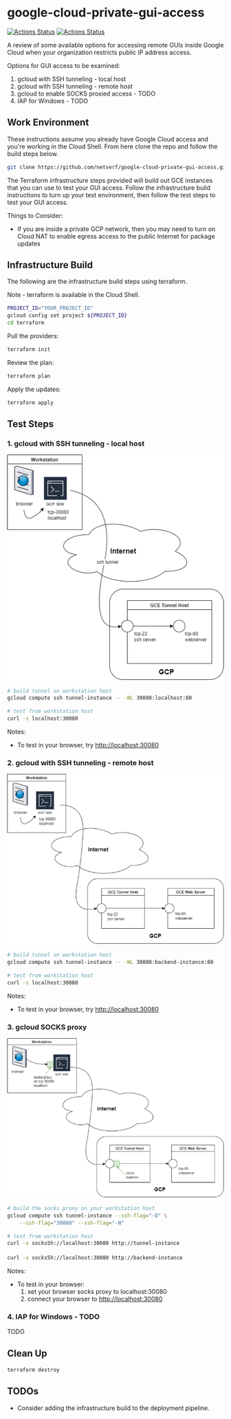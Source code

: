 # google-cloud-private-gui-access

[![Actions Status](https://github.com/netserf/google-cloud-private-gui-access/workflows/Terraform%20Lint/badge.svg)](https://github.com/netserf/google-cloud-private-gui-access/actions)
[![Actions Status](https://github.com/netserf/google-cloud-private-gui-access/workflows/Docs/badge.svg)](https://github.com/netserf/google-cloud-private-gui-access/actions)

A review of some available options for accessing remote GUIs inside Google
Cloud when your organization restricts public IP address access.

Options for GUI access to be examined:

1. gcloud with SSH tunneling - local host
1. gcloud with SSH tunneling - remote host
1. gcloud to enable SOCKS proxied access - TODO
1. IAP for Windows - TODO

## Work Environment

These instructions assume you already have Google Cloud access and you're
working in the Cloud Shell. From here clone the repo and follow the build steps
below.

```bash
git clone https://github.com/netserf/google-cloud-private-gui-access.git
```

The Terraform infrastructure steps provided will build out GCE instances that
you can use to test your GUI access. Follow the infrastructure build
instructions to turn up your test environment, then follow the test steps to
test your GUI access.

Things to Consider:

* If you are inside a private GCP network, then you may need to turn on Cloud
  NAT to enable egress access to the public Internet for package updates

## Infrastructure Build

The following are the infrastructure build steps using terraform.

Note - terraform is available in the Cloud Shell.

```bash
PROJECT_ID="YOUR_PROJECT_ID"
gcloud config set project ${PROJECT_ID}
cd terraform
```

Pull the providers:

```bash
terraform init
```

Review  the plan:

```bash
terraform plan
```

Apply the updates:

```bash
terraform apply
```

## Test Steps

### 1. gcloud with SSH tunneling - local host

![gcloud ssh tunnel trial - single VM](images/gcloud-tunnel-trials-ssh-with-one-vm.png)

```bash
# build tunnel on workstation host
gcloud compute ssh tunnel-instance -- -NL 30080:localhost:80
```

```bash
# test from workstation host
curl -s localhost:30080
```

Notes:

* To test in your browser, try <http://localhost:30080>

### 2. gcloud with SSH tunneling - remote host

![gcloud ssh tunnel trial - 2 VMs](images/gcloud-tunnel-trials-ssh-with-two-vms.png)

```bash
# build tunnel on workstation host
gcloud compute ssh tunnel-instance -- -NL 30080:backend-instance:80
```

```bash
# test from workstation host
curl -s localhost:30080
```

Notes:

* To test in your browser, try <http://localhost:30080>

### 3. gcloud SOCKS proxy

![gcloud tunnel trials - socks proxy](images/gcloud-tunnel-trials-socks-proxy.png)

```bash
# build the socks proxy on your workstation host
gcloud compute ssh tunnel-instance --ssh-flag="-D" \
    --ssh-flag="30080" --ssh-flag="-N"
```

```bash
# test from workstation host
curl -x socks5h://localhost:30080 http://tunnel-instance

curl -x socks5h://localhost:30080 http://backend-instance
```

Notes:

* To test in your browser:
  1) set your browser socks proxy to localhost:30080
  2) connect your browser to <http://localhost:30080>

### 4. IAP for Windows - TODO

TODO

## Clean Up

```bash
terraform destroy
```

## TODOs

* Consider adding the infrastructure build to the deployment pipeline.
